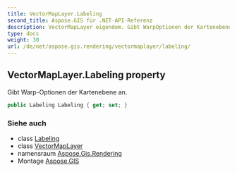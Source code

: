 ```yaml
---
title: VectorMapLayer.Labeling
second_title: Aspose.GIS für .NET-API-Referenz
description: VectorMapLayer eigendom. Gibt WarpOptionen der Kartenebene an.
type: docs
weight: 30
url: /de/net/aspose.gis.rendering/vectormaplayer/labeling/
---
```

## VectorMapLayer.Labeling property

Gibt Warp-Optionen der Kartenebene an.

```csharp
public Labeling Labeling { get; set; }
```

### Siehe auch

* class [Labeling](../../../aspose.gis.rendering.labelings/labeling/)
* class [VectorMapLayer](../)
* namensraum [Aspose.Gis.Rendering](../../vectormaplayer/)
* Montage [Aspose.GIS](../../../)


